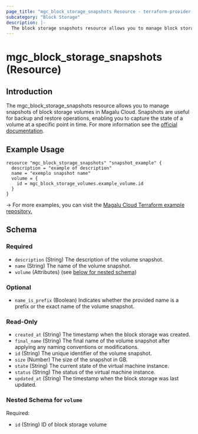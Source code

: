 ```yaml
---
page_title: "mgc_block_storage_snapshots Resource - terraform-provider-mgc"
subcategory: "Block Storage"
description: |-
  The block storage snapshots resource allows you to manage block storage snapshots in the Magalu Cloud.
---
```


# mgc_block_storage_snapshots (Resource)

## Introduction

The mgc_block_storage_snapshots resource allows you to manage snapshots of block storage volumes in Magalu Cloud. Snapshots are useful for backup and restore operations, enabling you to capture the state of a volume at a specific point in time. For more information see the [official documentation](https://docs.magalu.cloud/docs/block-storage/overview).

## Example Usage

```hcl
resource "mgc_block_storage_snapshots" "snapshot_example" {
  description = "example of description"
  name = "exemplo snapshot name"
  volume = {
    id = mgc_block_storage_volumes.example_volume.id
  }
}
```

-> For more examples, you can visit the [Magalu Cloud Terraform example repository.](https://github.com/MagaluCloud/terraform-examples)

<!-- schema generated by tfplugindocs -->
## Schema

### Required

- `description` (String) The description of the volume snapshot.
- `name` (String) The name of the volume snapshot.
- `volume` (Attributes) (see [below for nested schema](#nestedatt--volume))

### Optional

- `name_is_prefix` (Boolean) Indicates whether the provided name is a prefix or the exact name of the volume snapshot.

### Read-Only

- `created_at` (String) The timestamp when the block storage was created.
- `final_name` (String) The final name of the volume snapshot after applying any naming conventions or modifications.
- `id` (String) The unique identifier of the volume snapshot.
- `size` (Number) The size of the snapshot in GB.
- `state` (String) The current state of the virtual machine instance.
- `status` (String) The status of the virtual machine instance.
- `updated_at` (String) The timestamp when the block storage was last updated.

<a id="nestedatt--volume"></a>
### Nested Schema for `volume`

Required:

- `id` (String) ID of block storage volume
